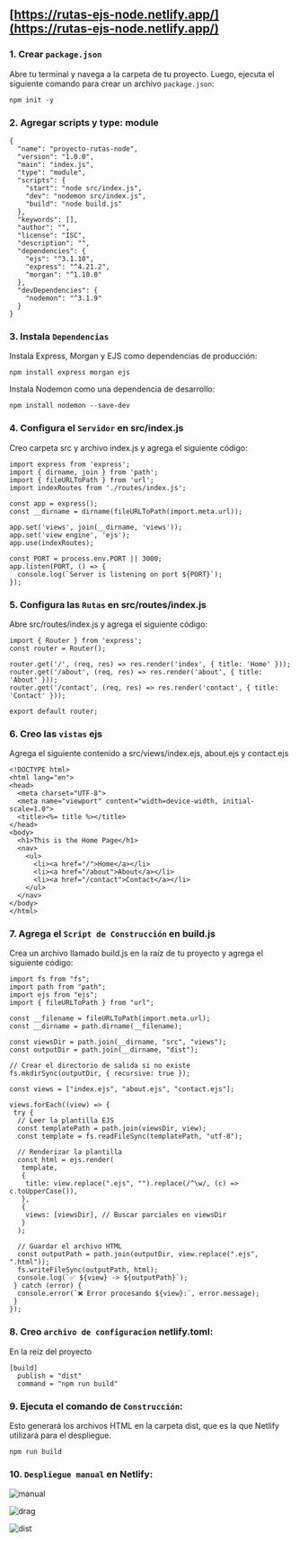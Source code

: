## [https://rutas-ejs-node.netlify.app/](https://rutas-ejs-node.netlify.app/)

### 1. Crear `package.json`

Abre tu terminal y navega a la carpeta de tu proyecto. Luego, ejecuta el siguiente comando para crear un archivo `package.json`:

```
npm init -y
```

### 2. Agregar scripts y type: module

```
{
  "name": "proyecto-rutas-node",
  "version": "1.0.0",
  "main": "index.js",
  "type": "module",
  "scripts": {
    "start": "node src/index.js",
    "dev": "nodemon src/index.js",
    "build": "node build.js"
  },
  "keywords": [],
  "author": "",
  "license": "ISC",
  "description": "",
  "dependencies": {
    "ejs": "^3.1.10",
    "express": "^4.21.2",
    "morgan": "^1.10.0"
  },
  "devDependencies": {
    "nodemon": "^3.1.9"
  }
}
```

### 3. Instala `Dependencias`
Instala Express, Morgan y EJS como dependencias de producción:

```
npm install express morgan ejs
```

Instala Nodemon como una dependencia de desarrollo:

```
npm install nodemon --save-dev
```

### 4. Configura el `Servidor` en src/index.js
Creo carpeta src y archivo index.js y agrega el siguiente código:

```
import express from 'express';
import { dirname, join } from 'path';
import { fileURLToPath } from 'url';
import indexRoutes from './routes/index.js';

const app = express();
const __dirname = dirname(fileURLToPath(import.meta.url));

app.set('views', join(__dirname, 'views'));
app.set('view engine', 'ejs');
app.use(indexRoutes);

const PORT = process.env.PORT || 3000;
app.listen(PORT, () => {
  console.log(`Server is listening on port ${PORT}`);
});
```

### 5. Configura las `Rutas` en src/routes/index.js
Abre src/routes/index.js y agrega el siguiente código:

```
import { Router } from 'express';
const router = Router();

router.get('/', (req, res) => res.render('index', { title: 'Home' }));
router.get('/about', (req, res) => res.render('about', { title: 'About' }));
router.get('/contact', (req, res) => res.render('contact', { title: 'Contact' }));

export default router;
```

### 6. Creo las `vistas` ejs
Agrega el siguiente contenido a src/views/index.ejs, about.ejs y contact.ejs

```
<!DOCTYPE html>
<html lang="en">
<head>
  <meta charset="UTF-8">
  <meta name="viewport" content="width=device-width, initial-scale=1.0">
  <title><%= title %></title>
</head>
<body>
  <h1>This is the Home Page</h1>
  <nav>
    <ul>
      <li><a href="/">Home</a></li>
      <li><a href="/about">About</a></li>
      <li><a href="/contact">Contact</a></li>
    </ul>
  </nav>
</body>
</html>
```

### 7. Agrega el `Script de Construcción` en build.js
Crea un archivo llamado build.js en la raíz de tu proyecto y agrega el siguiente código:

```
import fs from "fs";
import path from "path";
import ejs from "ejs";
import { fileURLToPath } from "url";

const __filename = fileURLToPath(import.meta.url);
const __dirname = path.dirname(__filename);

const viewsDir = path.join(__dirname, "src", "views");
const outputDir = path.join(__dirname, "dist");

// Crear el directorio de salida si no existe
fs.mkdirSync(outputDir, { recursive: true });

const views = ["index.ejs", "about.ejs", "contact.ejs"];

views.forEach((view) => {
 try {
  // Leer la plantilla EJS
  const templatePath = path.join(viewsDir, view);
  const template = fs.readFileSync(templatePath, "utf-8");

  // Renderizar la plantilla
  const html = ejs.render(
   template,
   {
    title: view.replace(".ejs", "").replace(/^\w/, (c) => c.toUpperCase()),
   },
   {
    views: [viewsDir], // Buscar parciales en viewsDir
   }
  );

  // Guardar el archivo HTML
  const outputPath = path.join(outputDir, view.replace(".ejs", ".html"));
  fs.writeFileSync(outputPath, html);
  console.log(`✅ ${view} -> ${outputPath}`);
 } catch (error) {
  console.error(`❌ Error procesando ${view}:`, error.message);
 }
});
```

### 8. Creo `archivo de configuracion` netlify.toml:
En la reíz del proyecto

```
[build]
  publish = "dist"
  command = "npm run build"
```

### 9. Ejecuta el comando de `Construcción`:
Esto generará los archivos HTML en la carpeta dist, que es la que Netlify utilizará para el despliegue.

```
npm run build
```

### 10. `Despliegue manual` en Netlify:

![manual](https://github.com/user-attachments/assets/2f3f1e20-368b-46a4-aebe-ed596cbfc71b)

![drag](https://github.com/user-attachments/assets/51dfe80f-1281-4963-b9e8-2a730d9b5aad)

![dist](https://github.com/user-attachments/assets/55bcac16-cb52-4035-aa4e-ec10fc0384c5)




























